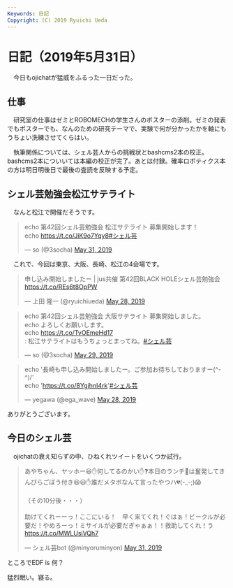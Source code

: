 ```yaml
---
Keywords: 日記
Copyright: (C) 2019 Ryuichi Ueda
---
```


# 日記（2019年5月31日）

　今日もojichatが猛威をふるった一日だった。

## 仕事

　研究室の仕事はゼミとROBOMECHの学生さんのポスターの添削。ゼミの発表でもポスターでも、なんのための研究テーマで、実験で何が分かったかを軸にもうちょい洗練させてくらはい。

　執筆関係については、シェル芸人からの挑戦状とbashcms2本の校正。bashcms2本についいては本編の校正が完了。あとは付録。確率ロボティクス本の方は明日明後日で最後の査読を反映する予定。

## シェル芸勉強会松江サテライト

　なんと松江で開催だそうです。

<blockquote class="twitter-tweet" data-partner="tweetdeck"><p lang="ja" dir="ltr">echo 第42回シェル芸勉強会 松江サテライト 募集開始します！<br>echo <a href="https://t.co/JiK9o7Yqy8">https://t.co/JiK9o7Yqy8</a><a href="https://twitter.com/hashtag/%E3%82%B7%E3%82%A7%E3%83%AB%E8%8A%B8?src=hash&amp;ref_src=twsrc%5Etfw">#シェル芸</a></p>&mdash; so (@3socha) <a href="https://twitter.com/3socha/status/1134270231201718272?ref_src=twsrc%5Etfw">May 31, 2019</a></blockquote>
<script async src="https://platform.twitter.com/widgets.js" charset="utf-8"></script>


　これで、今回は東京、大阪、長崎、松江の4会場です。

<blockquote class="twitter-tweet" data-partner="tweetdeck"><p lang="ja" dir="ltr">申し込み開始しましたー | jus共催 第42回BLACK HOLEシェル芸勉強会 <a href="https://t.co/REs6t8OpPW">https://t.co/REs6t8OpPW</a></p>&mdash; 上田 隆一 (@ryuichiueda) <a href="https://twitter.com/ryuichiueda/status/1133192844007464960?ref_src=twsrc%5Etfw">May 28, 2019</a></blockquote>


<blockquote class="twitter-tweet" data-partner="tweetdeck"><p lang="ja" dir="ltr">echo 第42回シェル芸勉強会 大阪サテライト 募集開始しました。 <br>echo よろしくお願いします。<br>echo <a href="https://t.co/TvOEmeHd17">https://t.co/TvOEmeHd17</a><br>: 松江サテライトはもうちょっとまってね。<a href="https://twitter.com/hashtag/%E3%82%B7%E3%82%A7%E3%83%AB%E8%8A%B8?src=hash&amp;ref_src=twsrc%5Etfw">#シェル芸</a></p>&mdash; so (@3socha) <a href="https://twitter.com/3socha/status/1133667446231949313?ref_src=twsrc%5Etfw">May 29, 2019</a></blockquote>


<blockquote class="twitter-tweet" data-partner="tweetdeck"><p lang="ja" dir="ltr">echo &#39;長崎も申し込み開始しましたー。ご参加お待ちしておりますー(^-^)/&#39;<br>echo &#39;<a href="https://t.co/8YgjhnI4rk">https://t.co/8YgjhnI4rk</a>&#39;<a href="https://twitter.com/hashtag/%E3%82%B7%E3%82%A7%E3%83%AB%E8%8A%B8?src=hash&amp;ref_src=twsrc%5Etfw">#シェル芸</a></p>&mdash; yegawa (@ega_wave) <a href="https://twitter.com/ega_wave/status/1133270325343297537?ref_src=twsrc%5Etfw">May 28, 2019</a></blockquote>


ありがとうございます。

## 今日のシェル芸

　ojichatの衰え知らずの中、ひねくれツイートをいくつか試行。

<blockquote class="twitter-tweet" data-partner="tweetdeck"><p lang="ja" dir="ltr">あやちゃん、ヤッホー😃✋何してるのかい✋❓本日のランチ🍴は奮発してきんぴらごぼう付き😆😃✋誰だメタボなんて言ったやつハ💔(-_-;)😱<br><br>（その10分後・・・）<br><br>助けてくれーーっ！ここにいる！　早く来てくれ！ぐはぁ！ビークルが必要だ！やめろーっ！ミサイルが必要だぎゃぁぁ！！救助してくれ！う <a href="https://t.co/MWLUsiVQh7">https://t.co/MWLUsiVQh7</a></p>&mdash; シェル芸bot (@minyoruminyon) <a href="https://twitter.com/minyoruminyon/status/1134305773402566656?ref_src=twsrc%5Etfw">May 31, 2019</a></blockquote>
<script async src="https://platform.twitter.com/widgets.js" charset="utf-8"></script>


ところでEDF is 何？


猛烈眠い。寝る。

